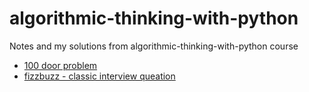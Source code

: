 # algorithmic-thinking-with-python

Notes and my solutions from algorithmic-thinking-with-python course

* [100 door problem](docs/100-door-problem.md)
* [fizzbuzz - classic interview queation](docs/fizzbuzz-classic-interview-queation.md)
